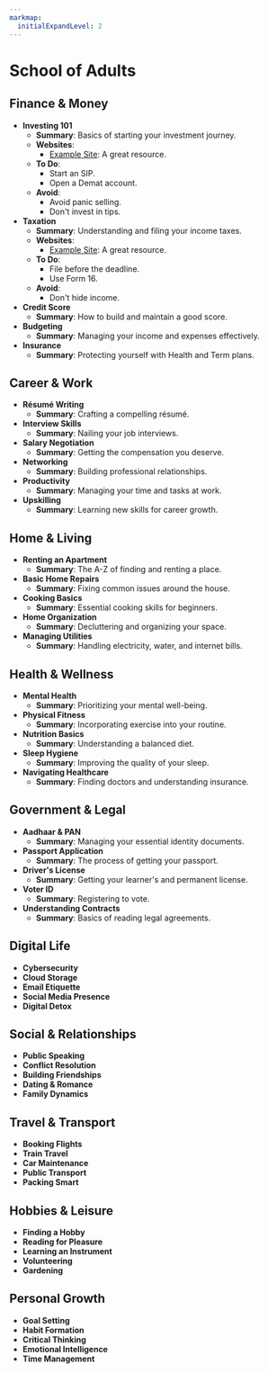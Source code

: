 ```yaml
---
markmap:
  initialExpandLevel: 2
---
```


# School of Adults

## Finance & Money
- **Investing 101**
  - **Summary**: Basics of starting your investment journey.
  - **Websites**:
    - [Example Site](#): A great resource.
  - **To Do**:
    - Start an SIP.
    - Open a Demat account.
  - **Avoid**:
    - Avoid panic selling.
    - Don't invest in tips.
- **Taxation**
  - **Summary**: Understanding and filing your income taxes.
  - **Websites**:
    - [Example Site](#): A great resource.
  - **To Do**:
    - File before the deadline.
    - Use Form 16.
  - **Avoid**:
    - Don't hide income.
- **Credit Score**
  - **Summary**: How to build and maintain a good score.
- **Budgeting**
  - **Summary**: Managing your income and expenses effectively.
- **Insurance**
  - **Summary**: Protecting yourself with Health and Term plans.

## Career & Work
- **Résumé Writing**
  - **Summary**: Crafting a compelling résumé.
- **Interview Skills**
  - **Summary**: Nailing your job interviews.
- **Salary Negotiation**
  - **Summary**: Getting the compensation you deserve.
- **Networking**
  - **Summary**: Building professional relationships.
- **Productivity**
  - **Summary**: Managing your time and tasks at work.
- **Upskilling**
  - **Summary**: Learning new skills for career growth.

## Home & Living
- **Renting an Apartment**
  - **Summary**: The A-Z of finding and renting a place.
- **Basic Home Repairs**
  - **Summary**: Fixing common issues around the house.
- **Cooking Basics**
  - **Summary**: Essential cooking skills for beginners.
- **Home Organization**
  - **Summary**: Decluttering and organizing your space.
- **Managing Utilities**
  - **Summary**: Handling electricity, water, and internet bills.

## Health & Wellness
- **Mental Health**
  - **Summary**: Prioritizing your mental well-being.
- **Physical Fitness**
  - **Summary**: Incorporating exercise into your routine.
- **Nutrition Basics**
  - **Summary**: Understanding a balanced diet.
- **Sleep Hygiene**
  - **Summary**: Improving the quality of your sleep.
- **Navigating Healthcare**
  - **Summary**: Finding doctors and understanding insurance.

## Government & Legal
- **Aadhaar & PAN**
  - **Summary**: Managing your essential identity documents.
- **Passport Application**
  - **Summary**: The process of getting your passport.
- **Driver's License**
  - **Summary**: Getting your learner's and permanent license.
- **Voter ID**
  - **Summary**: Registering to vote.
- **Understanding Contracts**
  - **Summary**: Basics of reading legal agreements.

## Digital Life
- **Cybersecurity**
- **Cloud Storage**
- **Email Etiquette**
- **Social Media Presence**
- **Digital Detox**

## Social & Relationships
- **Public Speaking**
- **Conflict Resolution**
- **Building Friendships**
- **Dating & Romance**
- **Family Dynamics**

## Travel & Transport
- **Booking Flights**
- **Train Travel**
- **Car Maintenance**
- **Public Transport**
- **Packing Smart**

## Hobbies & Leisure
- **Finding a Hobby**
- **Reading for Pleasure**
- **Learning an Instrument**
- **Volunteering**
- **Gardening**

## Personal Growth
- **Goal Setting**
- **Habit Formation**
- **Critical Thinking**
- **Emotional Intelligence**
- **Time Management**

